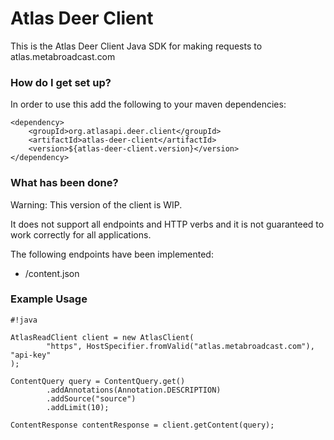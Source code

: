 # Atlas Deer Client #

This is the Atlas Deer Client Java SDK for making requests to atlas.metabroadcast.com

### How do I get set up? ###

In order to use this add the following to your maven dependencies:

```
<dependency>
    <groupId>org.atlasapi.deer.client</groupId>
    <artifactId>atlas-deer-client</artifactId>
    <version>${atlas-deer-client.version}</version>
</dependency>

```

### What has been done? ###

Warning: This version of the client is WIP.

It does not support all endpoints and HTTP verbs and it is not guaranteed to work correctly for all applications.

The following endpoints have been implemented:

* /content.json


### Example Usage ###


```
#!java

AtlasReadClient client = new AtlasClient(
        "https", HostSpecifier.fromValid("atlas.metabroadcast.com"), "api-key"
);

ContentQuery query = ContentQuery.get()
        .addAnnotations(Annotation.DESCRIPTION)
        .addSource("source")
        .addLimit(10);

ContentResponse contentResponse = client.getContent(query);
```
